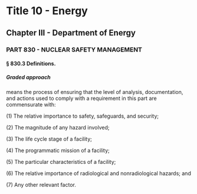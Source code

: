 
# Title 10 - Energy
## Chapter III - Department of Energy
### PART 830 - NUCLEAR SAFETY MANAGEMENT
#### § 830.3 Definitions.
##### Graded approach

means the process of ensuring that the level of analysis, documentation, and actions used to comply with a requirement in this part are commensurate with:

(1) The relative importance to safety, safeguards, and security;

(2) The magnitude of any hazard involved;

(3) The life cycle stage of a facility;

(4) The programmatic mission of a facility;

(5) The particular characteristics of a facility;

(6) The relative importance of radiological and nonradiological hazards; and

(7) Any other relevant factor.
